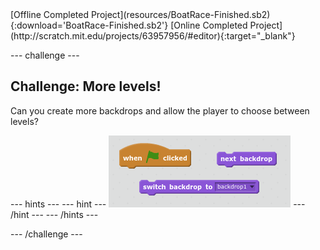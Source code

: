 <div class="p-hero-buttons">
  [Offline Completed Project](resources/BoatRace-Finished.sb2){:download='BoatRace-Finished.sb2'}
  [Online Completed Project](http://scratch.mit.edu/projects/63957956/#editor){:target="_blank"}
</div>

--- challenge ---

## Challenge: More levels!
Can you create more backdrops and allow the player to choose between levels?

--- hints ---
--- hint ---
![screenshot](images/boat-levels-blocks.png)
--- /hint ---
--- /hints ---

--- /challenge ---




